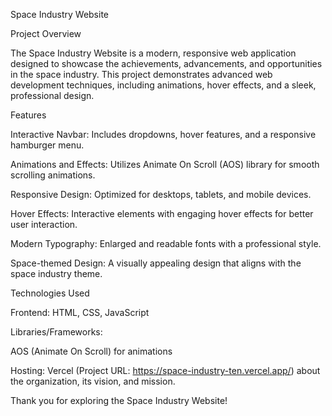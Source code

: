 Space Industry Website

Project Overview

The Space Industry Website is a modern, responsive web application designed to showcase the achievements, advancements, and opportunities in the space industry. This project demonstrates advanced web development techniques, including animations, hover effects, and a sleek, professional design.

Features

Interactive Navbar: Includes dropdowns, hover features, and a responsive hamburger menu.

Animations and Effects: Utilizes Animate On Scroll (AOS) library for smooth scrolling animations.

Responsive Design: Optimized for desktops, tablets, and mobile devices.

Hover Effects: Interactive elements with engaging hover effects for better user interaction.

Modern Typography: Enlarged and readable fonts with a professional style.

Space-themed Design: A visually appealing design that aligns with the space industry theme.

Technologies Used

Frontend: HTML, CSS, JavaScript

Libraries/Frameworks:

AOS (Animate On Scroll) for animations

Hosting: Vercel (Project URL: https://space-industry-ten.vercel.app/)
 about the organization, its vision, and mission.

 

Thank you for exploring the Space Industry Website!
